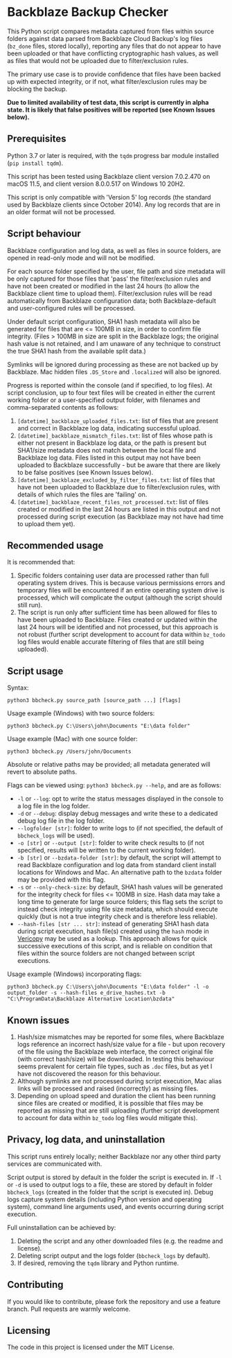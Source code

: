 # Backblaze Backup Checker

This Python script compares metadata captured from files within source folders against data parsed from Backblaze Cloud Backup's log files (`bz_done` files, stored locally), reporting any files that do not appear to have been uploaded or that have conflicting cryptographic hash values, as well as files that would not be uploaded due to filter/exclusion rules.

The primary use case is to provide confidence that files have been backed up with expected integrity, or if not, what filter/exclusion rules may be blocking the backup.

**Due to limited availability of test data, this script is currently in alpha state. It is likely that false positives will be reported (see Known Issues below).**

## Prerequisites

Python 3.7 or later is required, with the `tqdm` progress bar module installed (`pip install tqdm`).

This script has been tested using Backblaze client version 7.0.2.470 on macOS 11.5, and client version 8.0.0.517 on Windows 10 20H2.

This script is only compatible with 'Version 5' log records (the standard used by Backblaze clients since October 2014). Any log records that are in an older format will not be processed.

## Script behaviour

Backblaze configuration and log data, as well as files in source folders, are opened in read-only mode and will not be modified.

For each source folder specified by the user, file path and size metadata will be only captured for those files that 'pass' the filter/exclusion rules and have not been created or modified in the last 24 hours (to allow the Backblaze client time to upload them). Filter/exclusion rules will be read automatically from Backblaze configuration data; both Backblaze-default and user-configured rules will be processed.

Under default script configuration, SHA1 hash metadata will also be generated for files that are <= 100MB in size, in order to confirm file integrity. (Files > 100MB in size are split in the Backblaze logs; the original hash value is not retained, and I am unaware of any technique to construct the true SHA1 hash from the available split data.)

Symlinks will be ignored during processing as these are not backed up by Backblaze. Mac hidden files `.DS_Store` and `.localized` will also be ignored.

Progress is reported within the console (and if specified, to log files). At script conclusion, up to four text files will be created in either the current working folder or a user-specified output folder, with filenames and comma-separated contents as follows:

1. `[datetime]_backblaze_uploaded_files.txt`: list of files that are present and correct in Backblaze log data, indicating successful upload.
2. `[datetime]_backblaze_mismatch_files.txt`: list of files whose path is either not present in Backblaze log data, or the path is present but SHA1/size metadata does not match between the local file and Backblaze log data. Files listed in this output may not have been uploaded to Backblaze successfully - but be aware that there are likely to be false positives (see Known Issues below).
3. `[datetime]_backblaze_excluded_by_filter_files.txt`: list of files that have not been uploaded to Backblaze due to filter/exclusion rules, with details of which rules the files are 'failing' on.
4. `[datetime]_backblaze_recent_files_not_processed.txt`: list of files created or modified in the last 24 hours are listed in this output and not processed during script execution (as Backblaze may not have had time to upload them yet).

## Recommended usage

It is recommended that:

1. Specific folders containing user data are processed rather than full operating system drives. This is because various permissions errors and temporary files will be encountered if an entire operating system drive is processed, which will complicate the output (although the script should still run).
2. The script is run only after sufficient time has been allowed for files to have been uploaded to Backblaze. Files created or updated within the last 24 hours will be identified and not processed, but this approach is not robust (further script development to account for data within `bz_todo` log files would enable accurate filtering of files that are still being uploaded).

## Script usage

Syntax:

    python3 bbcheck.py source_path [source_path ...] [flags]

Usage example (Windows) with two source folders:

    python3 bbcheck.py C:\Users\john\Documents "E:\data folder"

Usage example (Mac) with one source folder:

    python3 bbcheck.py /Users/john/Documents

Absolute or relative paths may be provided; all metadata generated will revert to absolute paths.

Flags can be viewed using: `python3 bbcheck.py --help`, and are as follows:

- `-l` or `--log`: opt to write the status messages displayed in the console to a log file in the log folder.
- `-d` or `--debug`: display debug messages and write these to a dedicated debug log file in the log folder.
- `--logfolder [str]`: folder to write logs to (if not specified, the default of `bbcheck_logs` will be used).
- `-o [str]` or `--output [str]`: folder to write check results to (if not specified, results will be written to the current working folder).
- `-b [str]` or `--bzdata-folder [str]`: by default, the script will attempt to read Backblaze configuration and log data from standard client install locations for Windows and Mac. An alternative path to the `bzdata` folder may be provided with this flag.
- `-s` or `--only-check-size`: by default, SHA1 hash values will be generated for the integrity check for files <= 100MB in size. Hash data may take a long time to generate for large source folders; this flag sets the script to instead check integrity using file size metadata, which should execute quickly (but is not a true integrity check and is therefore less reliable).
- `--hash-files [str ... str]`: instead of generating SHA1 hash data during script execution, hash file(s) created using the `hash` mode in [Vericopy](https://github.com/john-corcoran/vericopy) may be used as a lookup. This approach allows for quick successive executions of this script, and is reliable on condition that files within the source folders are not changed between script executions.

Usage example (Windows) incorporating flags:

    python3 bbcheck.py C:\Users\john\Documents "E:\data folder" -l -o output_folder -s --hash-files e_drive_hashes.txt -b "C:\ProgramData\Backblaze Alternative Location\bzdata"

## Known issues

1. Hash/size mismatches may be reported for some files, where Backblaze logs reference an incorrect hash/size value for a file - but upon recovery of the file using the Backblaze web interface, the correct original file (with correct hash/size) will be downloaded. In testing this behaviour seems prevalent for certain file types, such as `.doc` files, but as yet I have not discovered the reason for this behaviour.
2. Although symlinks are not processed during script execution, Mac alias links will be processed and raised (incorrectly) as missing files.
3. Depending on upload speed and duration the client has been running since files are created or modified, it is possible that files may be reported as missing that are still uploading (further script development to account for data within `bz_todo` log files would mitigate this).

## Privacy, log data, and uninstallation

This script runs entirely locally; neither Backblaze nor any other third party services are communicated with.

Script output is stored by default in the folder the script is executed in. If `-l` or `-d` is used to output logs to a file, these are stored by default in folder `bbcheck_logs` (created in the folder that the script is executed in). Debug logs capture system details (including Python version and operating system), command line arguments used, and events occurring during script execution.

Full uninstallation can be achieved by:

1. Deleting the script and any other downloaded files (e.g. the readme and license).
2. Deleting script output and the logs folder (`bbcheck_logs` by default).
3. If desired, removing the `tqdm` library and Python runtime.

## Contributing

If you would like to contribute, please fork the repository and use a feature branch. Pull requests are warmly welcome.

## Licensing

The code in this project is licensed under the MIT License.
